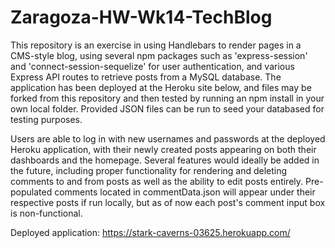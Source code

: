 # Zaragoza-HW-Wk14-TechBlog

This repository is an exercise in using Handlebars to render pages in a CMS-style blog, using several npm packages such as 'express-session' and 'connect-session-sequelize' for user authentication, and various Express API routes to retrieve posts from a MySQL database. The application has been deployed at the Heroku site below, and files may be forked from this repository and then tested by running an npm install in your own local folder. Provided JSON files can be run to seed your databased for testing purposes.

Users are able to log in with new usernames and passwords at the deployed Heroku application, with their newly created posts appearing on both their dashboards and the homepage. Several features would ideally be added in the future, including proper functionality for rendering and deleting comments to and from posts as well as the ability to edit posts entirely. Pre-populated comments located in commentData.json will appear under their respective posts if run locally, but as of now each post's comment input box is non-functional.

Deployed application: <a href="https://stark-caverns-03625.herokuapp.com/">https://stark-caverns-03625.herokuapp.com/</a>